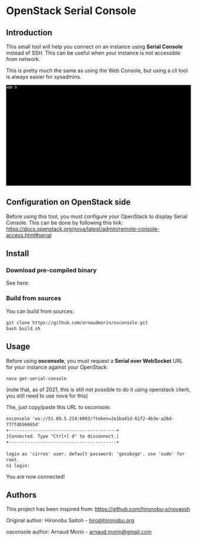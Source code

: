 
# OpenStack Serial Console

## Introduction
This small tool will help you connect on an instance using **Serial Console** instead of SSH.
This can be useful when your instance is not accessible from network.

This is pretty much the same as using the Web Console, but using a cli tool is always easier for sysadmins.

![example](record.gif)

## Configuration on OpenStack side
Before using this tool, you must configure your OpenStack to display Serial Console.
This can be done by following this link:
https://docs.openstack.org/nova/latest/admin/remote-console-access.html#serial

## Install
### Download pre-compiled binary
See here:

### Build from sources
You can build from sources:
```
git clone https://github.com/arnaudmorin/osconsole.git
bash build.sh
```

## Usage
Before using **osconsole**, you must request a **Serial over WebSocket** URL for your instance against your OpenStack:

```
nova get-serial-console
```

(note that, as of 2021, this is still not possible to do it using openstack client, you still need to use nova for this)

The, just copy/paste this URL to osconsole:

```
osconsole 'ws://51.89.5.214:6083/?token=2e1ba41d-61f2-4b3e-a26d-777fdb56665d'
+-----------------------------------------+ 
|Connected. Type "Ctrl+[ d" to disconnect.| 
+-----------------------------------------+ 

login as 'cirros' user. default password: 'gocubsgo'. use 'sudo' for root.
n1 login:
```

You are now connected!

## Authors
This project has been inspired from:
https://github.com/hironobu-s/novassh

Original author: Hironobu Saitoh - [hiro@hironobu.org](mailto:hiro@hironobu.org)

osconsole author: Arnaud Morin - [arnaud.morin@gmail.com](mailto:arnaud.morin@gmail.com)

